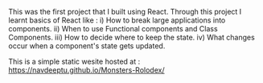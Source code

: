 This was the first project that I built using React.
Through this project I learnt basics of React like :
i) How to break large applications into components.
ii) When to use Functional components and Class Components.
iii) How to decide where to keep the state.
iv) What changes occur when a component's state gets updated.

This is a simple static wesite hosted at :
https://navdeeptu.github.io/Monsters-Rolodex/